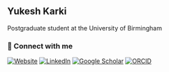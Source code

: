 ## Yukesh Karki

Postgraduate student at the University of Birmingham

<!-- 🌐 [yukeshkarki.com.np](https://yukeshkarki.com.np/) -->

### 🔗 Connect with me

[![Website](https://img.shields.io/badge/Website-000000?logo=About.me&logoColor=white)](https://yukeshkarki.com.np)
[![LinkedIn](https://img.shields.io/badge/-LinkedIn-blue?logo=linkedin&logoColor=white)](https://www.linkedin.com/in/yukesh-karki-2b05bb1a4/)
[![Google Scholar](https://img.shields.io/badge/Google%20Scholar-4285F4?logo=googlescholar&logoColor=white)](https://scholar.google.com/citations?user=P8cTXUwAAAAJ&hl=en&authuser=1)
[![ORCID](https://img.shields.io/badge/ORCID-A6CE39?logo=orcid&logoColor=white)](https://orcid.org/my-orcid?orcid=0009-0000-8043-5298)



<!--
[![YouTube](https://img.shields.io/badge/-YouTube-red?logo=youtube&logoColor=white)](https://youtube.com/yourchannel)
[![Twitter](https://img.shields.io/badge/-Twitter-blue?logo=twitter&logoColor=white)](https://twitter.com/yourhandle)
[![Mastodon](https://img.shields.io/badge/-Fosstodon-purple?logo=mastodon&logoColor=white)](https://fosstodon.org/@yourhandle)
[![Bluesky](https://img.shields.io/badge/-Bluesky-blue?logo=bluesky&logoColor=white)](https://bsky.app/profile/yourhandle)

---
